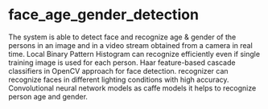 # face_age_gender_detection
The system is able to detect face and recognize age &amp; gender of the persons in an image and in a video stream obtained from a camera in real time. Local Binary Pattern Histogram can recognize efficiently even if single training image is used for each person. Haar feature-based cascade classifiers in OpenCV approach for face detection. recognizer can recognize faces in different lighting conditions with high accuracy. Convolutional neural network models as caffe models it helps to recognize person age and gender.
